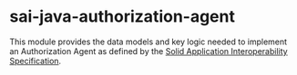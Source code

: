 # sai-java-authorization-agent

This module provides the data models and key logic needed to implement an Authorization Agent as defined by the
[Solid Application Interoperability Specification](https://solid.github.io/data-interoperability-panel/specification/).